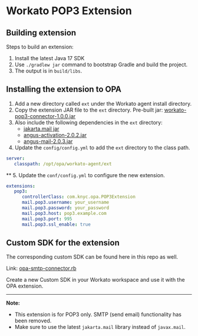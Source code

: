 # Workato POP3 Extension

## Building extension

Steps to build an extension:

1. Install the latest Java 17 SDK
2. Use `./gradlew jar` command to bootstrap Gradle and build the project.
3. The output is in `build/libs`.

## Installing the extension to OPA

1. Add a new directory called `ext` under the Workato agent install directory.
2. Copy the extension JAR file to the `ext` directory. Pre-built jar: [workato-pop3-connector-1.0.0.jar](build/libs/workato-opa-pop3-extension-1.0.0.jar)
3. Also include the following dependencies in the `ext` directory:
   - [jakarta.mail jar](https://mvnrepository.com/artifact/com.sun.mail/jakarta.mail)
   - [angus-activation-2.0.2.jar](https://repo1.maven.org/maven2/org/eclipse/angus/angus-activation/2.0.2/angus-activation-2.0.2.jar)
   - [angus-mail-2.0.3.jar](https://repo1.maven.org/maven2/org/eclipse/angus/angus-mail/2.0.3/angus-mail-2.0.3.jar)
4. Update the `config/config.yml` to add the `ext` directory to the class path.

```yml
server:
   classpath: /opt/opa/workato-agent/ext
```
**
5. Update the `conf/config.yml` to configure the new extension.

```yml
extensions:
   pop3:
      controllerClass: com.knyc.opa.POP3Extension
      mail.pop3.username: your_username
      mail.pop3.password: your_password
      mail.pop3.host: pop3.example.com
      mail.pop3.port: 995
      mail.pop3.ssl_enable: true
```

## Custom SDK for the extension

The corresponding custom SDK can be found here in this repo as well.

Link: [opa-smtp-connector.rb](custom-sdk/opa-smtp-connector.rb)

Create a new Custom SDK in your Workato workspace and use it with the OPA extension.

---

**Note:**  
- This extension is for POP3 only. SMTP (send email) functionality has been removed.
- Make sure to use the latest `jakarta.mail` library instead of `javax.mail`.